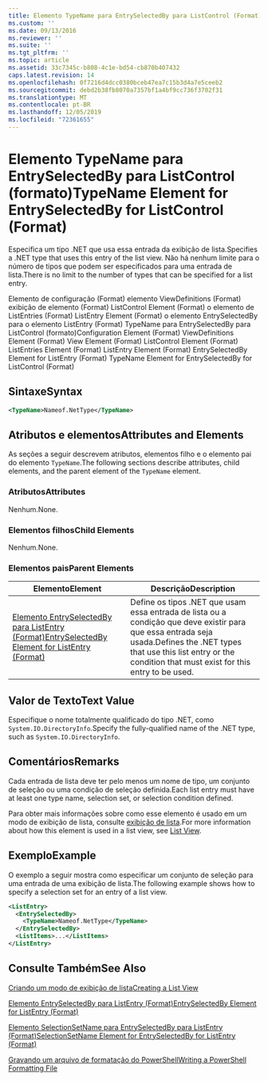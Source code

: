 ```yaml
---
title: Elemento TypeName para EntrySelectedBy para ListControl (Format) | Microsoft Docs
ms.custom: ''
ms.date: 09/13/2016
ms.reviewer: ''
ms.suite: ''
ms.tgt_pltfrm: ''
ms.topic: article
ms.assetid: 33c7345c-b808-4c1e-bd54-cb870b407432
caps.latest.revision: 14
ms.openlocfilehash: 0f7216d4dcc0380bceb47ea7c15b3d4a7e5ceeb2
ms.sourcegitcommit: debd2b38fb8070a7357bf1a4bf9cc736f3702f31
ms.translationtype: MT
ms.contentlocale: pt-BR
ms.lasthandoff: 12/05/2019
ms.locfileid: "72361655"
---
```

# <a name="typename-element-for-entryselectedby-for-listcontrol-format"></a><span data-ttu-id="b0aea-102">Elemento TypeName para EntrySelectedBy para ListControl (formato)</span><span class="sxs-lookup"><span data-stu-id="b0aea-102">TypeName Element for EntrySelectedBy for ListControl (Format)</span></span>

<span data-ttu-id="b0aea-103">Especifica um tipo .NET que usa essa entrada da exibição de lista.</span><span class="sxs-lookup"><span data-stu-id="b0aea-103">Specifies a .NET type that uses this entry of the list view.</span></span> <span data-ttu-id="b0aea-104">Não há nenhum limite para o número de tipos que podem ser especificados para uma entrada de lista.</span><span class="sxs-lookup"><span data-stu-id="b0aea-104">There is no limit to the number of types that can be specified for a list entry.</span></span>

<span data-ttu-id="b0aea-105">Elemento de configuração (Format) elemento ViewDefinitions (Format) exibição de elemento (Format) ListControl Element (Format) o elemento de ListEntries (Format) ListEntry Element (Format) o elemento EntrySelectedBy para o elemento ListEntry (Format) TypeName para EntrySelectedBy para ListControl (formato)</span><span class="sxs-lookup"><span data-stu-id="b0aea-105">Configuration Element (Format) ViewDefinitions Element (Format) View Element (Format) ListControl Element (Format) ListEntries Element (Format) ListEntry Element (Format) EntrySelectedBy Element for ListEntry (Format) TypeName Element for EntrySelectedBy for ListControl (Format)</span></span>

## <a name="syntax"></a><span data-ttu-id="b0aea-106">Sintaxe</span><span class="sxs-lookup"><span data-stu-id="b0aea-106">Syntax</span></span>

```xml
<TypeName>Nameof.NetType</TypeName>
```

## <a name="attributes-and-elements"></a><span data-ttu-id="b0aea-107">Atributos e elementos</span><span class="sxs-lookup"><span data-stu-id="b0aea-107">Attributes and Elements</span></span>

<span data-ttu-id="b0aea-108">As seções a seguir descrevem atributos, elementos filho e o elemento pai do elemento `TypeName`.</span><span class="sxs-lookup"><span data-stu-id="b0aea-108">The following sections describe attributes, child elements, and the parent element of the `TypeName` element.</span></span>

### <a name="attributes"></a><span data-ttu-id="b0aea-109">Atributos</span><span class="sxs-lookup"><span data-stu-id="b0aea-109">Attributes</span></span>

<span data-ttu-id="b0aea-110">Nenhum.</span><span class="sxs-lookup"><span data-stu-id="b0aea-110">None.</span></span>

### <a name="child-elements"></a><span data-ttu-id="b0aea-111">Elementos filhos</span><span class="sxs-lookup"><span data-stu-id="b0aea-111">Child Elements</span></span>

<span data-ttu-id="b0aea-112">Nenhum.</span><span class="sxs-lookup"><span data-stu-id="b0aea-112">None.</span></span>

### <a name="parent-elements"></a><span data-ttu-id="b0aea-113">Elementos pais</span><span class="sxs-lookup"><span data-stu-id="b0aea-113">Parent Elements</span></span>

|<span data-ttu-id="b0aea-114">Elemento</span><span class="sxs-lookup"><span data-stu-id="b0aea-114">Element</span></span>|<span data-ttu-id="b0aea-115">Descrição</span><span class="sxs-lookup"><span data-stu-id="b0aea-115">Description</span></span>|
|-------------|-----------------|
|[<span data-ttu-id="b0aea-116">Elemento EntrySelectedBy para ListEntry (Format)</span><span class="sxs-lookup"><span data-stu-id="b0aea-116">EntrySelectedBy Element for ListEntry (Format)</span></span>](./entryselectedby-element-for-listentry-for-listcontrol-format.md)|<span data-ttu-id="b0aea-117">Define os tipos .NET que usam essa entrada de lista ou a condição que deve existir para que essa entrada seja usada.</span><span class="sxs-lookup"><span data-stu-id="b0aea-117">Defines the .NET types that use this list entry or the condition that must exist for this entry to be used.</span></span>|

## <a name="text-value"></a><span data-ttu-id="b0aea-118">Valor de Texto</span><span class="sxs-lookup"><span data-stu-id="b0aea-118">Text Value</span></span>

<span data-ttu-id="b0aea-119">Especifique o nome totalmente qualificado do tipo .NET, como `System.IO.DirectoryInfo`.</span><span class="sxs-lookup"><span data-stu-id="b0aea-119">Specify the fully-qualified name of the .NET type, such as `System.IO.DirectoryInfo`.</span></span>

## <a name="remarks"></a><span data-ttu-id="b0aea-120">Comentários</span><span class="sxs-lookup"><span data-stu-id="b0aea-120">Remarks</span></span>

<span data-ttu-id="b0aea-121">Cada entrada de lista deve ter pelo menos um nome de tipo, um conjunto de seleção ou uma condição de seleção definida.</span><span class="sxs-lookup"><span data-stu-id="b0aea-121">Each list entry must have at least one type name, selection set, or selection condition defined.</span></span>

<span data-ttu-id="b0aea-122">Para obter mais informações sobre como esse elemento é usado em um modo de exibição de lista, consulte [exibição de lista](./creating-a-list-view.md).</span><span class="sxs-lookup"><span data-stu-id="b0aea-122">For more information about how this element is used in a list view, see [List View](./creating-a-list-view.md).</span></span>

## <a name="example"></a><span data-ttu-id="b0aea-123">Exemplo</span><span class="sxs-lookup"><span data-stu-id="b0aea-123">Example</span></span>

<span data-ttu-id="b0aea-124">O exemplo a seguir mostra como especificar um conjunto de seleção para uma entrada de uma exibição de lista.</span><span class="sxs-lookup"><span data-stu-id="b0aea-124">The following example shows how to specify a selection set for an entry of a list view.</span></span>

```xml
<ListEntry>
  <EntrySelectedBy>
    <TypeName>Nameof.NetType</TypeName>
  </EntrySelectedBy>
  <ListItems>...</ListItems>
</ListEntry>
```

## <a name="see-also"></a><span data-ttu-id="b0aea-125">Consulte Também</span><span class="sxs-lookup"><span data-stu-id="b0aea-125">See Also</span></span>

[<span data-ttu-id="b0aea-126">Criando um modo de exibição de lista</span><span class="sxs-lookup"><span data-stu-id="b0aea-126">Creating a List View</span></span>](./creating-a-list-view.md)

[<span data-ttu-id="b0aea-127">Elemento EntrySelectedBy para ListEntry (Format)</span><span class="sxs-lookup"><span data-stu-id="b0aea-127">EntrySelectedBy Element for ListEntry (Format)</span></span>](./entryselectedby-element-for-listentry-for-listcontrol-format.md)

[<span data-ttu-id="b0aea-128">Elemento SelectionSetName para EntrySelectedBy para ListEntry (Format)</span><span class="sxs-lookup"><span data-stu-id="b0aea-128">SelectionSetName Element for EntrySelectedBy for ListEntry (Format)</span></span>](./selectionsetname-element-for-entryselectedby-for-listcontrol-format.md)

[<span data-ttu-id="b0aea-129">Gravando um arquivo de formatação do PowerShell</span><span class="sxs-lookup"><span data-stu-id="b0aea-129">Writing a PowerShell Formatting File</span></span>](./writing-a-powershell-formatting-file.md)
